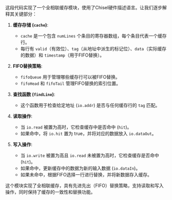这段代码实现了一个全相联缓存模块，使用了Chisel硬件描述语言。让我们逐步解释其关键部分：

1. **缓存存储 (`cache`)**:
   - `cache` 是一个包含 `numLines` 个条目的寄存器数组，每个条目代表一个缓存行。
   - 每行有 `valid`（有效位）、`tag`（从地址中派生的标记位）、`data`（实际缓存的数据）和 `timestamp`（用于FIFO替换）。

2. **FIFO替换策略**:
   - `fifoQueue` 用于管理哪些缓存行可以被FIFO替换。
   - `fifoHead` 和 `fifoTail` 管理FIFO替换的索引位置。

3. **查找函数 (`findLine`)**:
   - 这个函数用于检查给定地址 (`io.addr`) 是否与任何缓存行的 `tag` 匹配。

4. **读取操作**:
   - 当 `io.read` 被置为高时，它检查缓存中是否命中 (`hit`)。
   - 如果命中，将 `io.hit` 置为 true，并将对应的数据放入 `io.dataOut`。

5. **写入操作**:
   - 当 `io.write` 被置为高且 `io.read` 未被置为高时，它检查缓存是否命中 (`hit`)。
   - 如果命中，更新缓存中的数据为新的输入数据 (`io.dataIn`)。
   - 如果未命中，根据FIFO选择一行进行替换，并将新数据存入缓存。

这个模块实现了全相联缓存，具有先进先出（FIFO）替换策略，支持读取和写入操作，同时保持了缓存的一致性和替换功能。

